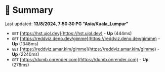 # 📖 Summary
Last updated: **13/8/2024, 7:50:30 PG "Asia/Kuala_Lumpur"**

- `GET` [https://hst.ujol.dev](https://hst.ujol.dev) - **Up** (444ms)
- `GET` [https://reddviz.deno.dev/gimme](https://reddviz.deno.dev/gimme) - **Up** (1348ms)
- `GET` [https://reddviz.amar.kim/gimme](https://reddviz.amar.kim/gimme) - **Up** (2240ms)
- `GET` [https://dumb.onrender.com](https://dumb.onrender.com) - **Up** (278ms)
